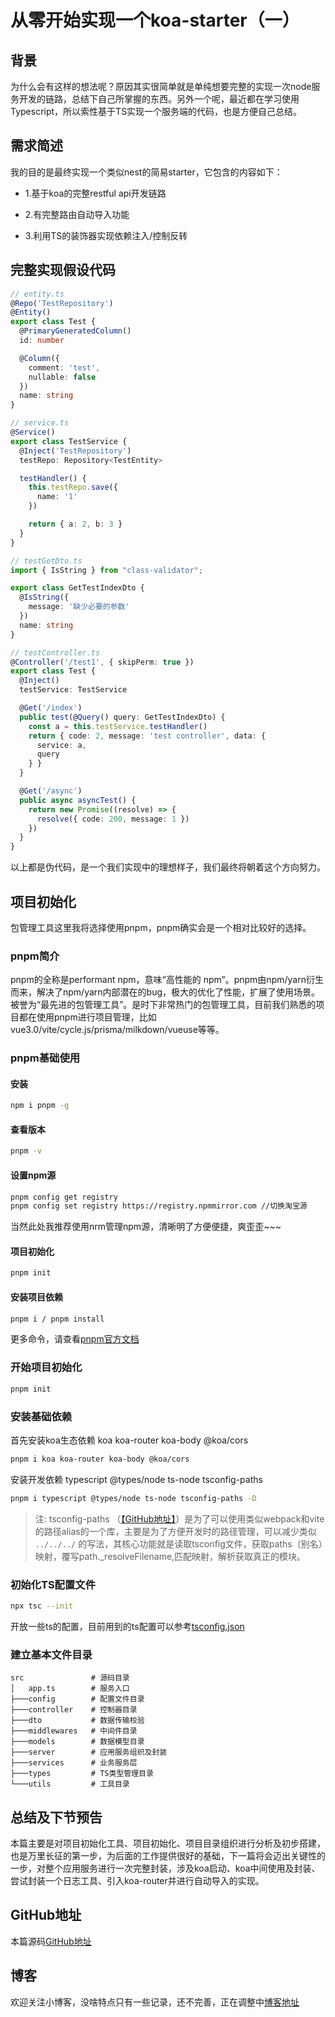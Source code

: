 # 从零开始实现一个koa-starter（一）

## 背景

为什么会有这样的想法呢？原因其实很简单就是单纯想要完整的实现一次node服务开发的链路，总结下自己所掌握的东西。另外一个呢，最近都在学习使用Typescript，所以索性基于TS实现一个服务端的代码，也是方便自己总结。

## 需求简述

我的目的是最终实现一个类似nest的简易starter，它包含的内容如下：

- 1.基于koa的完整restful api开发链路

- 2.有完整路由自动导入功能

- 3.利用TS的装饰器实现依赖注入/控制反转

## 完整实现假设代码

```typescript
// entity.ts
@Repo('TestRepository')
@Entity()
export class Test {
  @PrimaryGeneratedColumn()
  id: number

  @Column({
    comment: 'test',
    nullable: false
  })
  name: string
}

// service.ts
@Service()
export class TestService {
  @Inject('TestRepository')
  testRepo: Repository<TestEntity>

  testHandler() {
    this.testRepo.save({
      name: '1'
    })

    return { a: 2, b: 3 }
  }
}

// testGetDto.ts
import { IsString } from "class-validator";

export class GetTestIndexDto {
  @IsString({
    message: '缺少必要的参数'
  })
  name: string
}

// testController.ts
@Controller('/test1', { skipPerm: true })
export class Test {
  @Inject()
  testService: TestService

  @Get('/index')
  public test(@Query() query: GetTestIndexDto) {
    const a = this.testService.testHandler()
    return { code: 2, message: 'test controller', data: {
      service: a,
      query
    } }
  }

  @Get('/async')
  public async asyncTest() {
    return new Promise((resolve) => {
      resolve({ code: 200, message: 1 })
    })
  }
}

```

以上都是伪代码，是一个我们实现中的理想样子，我们最终将朝着这个方向努力。

## 项目初始化

包管理工具这里我将选择使用pnpm，pnpm确实会是一个相对比较好的选择。

### pnpm简介

pnpm的全称是performant npm，意味“高性能的 npm”。pnpm由npm/yarn衍生而来，解决了npm/yarn内部潜在的bug，极大的优化了性能，扩展了使用场景。被誉为“最先进的包管理工具”。是时下非常热门的包管理工具，目前我们熟悉的项目都在使用pnpm进行项目管理，比如vue3.0/vite/cycle.js/prisma/milkdown/vueuse等等。

### pnpm基础使用

#### 安装

```bash
npm i pnpm -g
```

#### 查看版本

```bash
pnpm -v
```

#### 设置npm源

```bash
pnpm config get registry
pnpm config set registry https://registry.npmmirror.com //切换淘宝源 
```

当然此处我推荐使用nrm管理npm源，清晰明了方便便捷，爽歪歪~~~

#### 项目初始化

```bash
pnpm init
```

#### 安装项目依赖

```bash
pnpm i / pnpm install
```

更多命令，请查看[pnpm官方文档](https://pnpm.io/zh/cli/install)

### 开始项目初始化

```bash
pnpm init
```

### 安装基础依赖

首先安装koa生态依赖 koa koa-router koa-body @koa/cors

```bash
pnpm i koa koa-router koa-body @koa/cors
```

安装开发依赖 typescript @types/node ts-node tsconfig-paths

```bash
pnpm i typescript @types/node ts-node tsconfig-paths -D
```

> 注: tsconfig-paths （[【GitHub地址】](https://github.com/dividab/tsconfig-paths)）是为了可以使用类似webpack和vite的路径alias的一个库，主要是为了方便开发时的路径管理，可以减少类似 `../../../` 的写法，其核心功能就是读取tsconfig文件，获取paths（别名）映射，覆写path._resolveFilename,匹配映射，解析获取真正的模块。

### 初始化TS配置文件

```bash
npx tsc --init
```

开放一些ts的配置，目前用到的ts配置可以参考[tsconfig.json](https://github.com/CavinHuang/koa-starter/blob/main/tsconfig.json)

### 建立基本文件目录

```text
src               # 源码目录
│   app.ts        # 服务入口
├───config        # 配置文件目录
├───controller    # 控制器目录
├───dto           # 数据传输校验
├───middlewares   # 中间件目录
├───models        # 数据模型目录
├───server        # 应用服务组织及封装
├───services      # 业务服务层
├───types         # TS类型管理目录
└───utils         # 工具目录
```

## 总结及下节预告

本篇主要是对项目初始化工具、项目初始化、项目目录组织进行分析及初步搭建，也是万里长征的第一步，为后面的工作提供很好的基础，下一篇将会迈出关键性的一步，对整个应用服务进行一次完整封装，涉及koa启动、koa中间使用及封装、尝试封装一个日志工具、引入koa-router并进行自动导入的实现。

## GitHub地址

本篇源码[GitHub地址](https://github.com/CavinHuang/koa-starter/tree/start-1)

## 博客

欢迎关注小博客，没啥特点只有一些记录，还不完善，正在调整中[博客地址](https://mrhuang.site)
